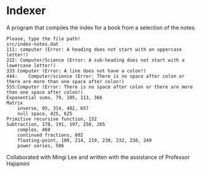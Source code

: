 # Indexer

A program that compiles the index for a book from a selection of the notes.
```
Please, type the file path!
src/index-notes.dat
111: computer (Error: A heading does not start with an uppercase letter!)
222: Computer/Science (Error: A sub-heading does not start with a lowercase letter!)
333 Computer (Error: A line does not have a colon!)
444:    Computer/science (Error: There is no space after colon or there are more than one space after colon!)
555:Computer (Error: There is no space after colon or there are more than one space after colon!)
Exponential sums, 79, 105, 113, 366
Matrix
    inverse, 95, 314, 482, 657
    null space, 425, 625
Primitive recursive function, 152
Subtraction, 178, 191, 197, 250, 265
    complex, 468
    continued fractions, 602
    floating-point, 100, 214, 219, 230, 232, 238, 249
    power series, 506
```
Collaborated with Mingi Lee and written with the assistance of Professor Hajiamini
